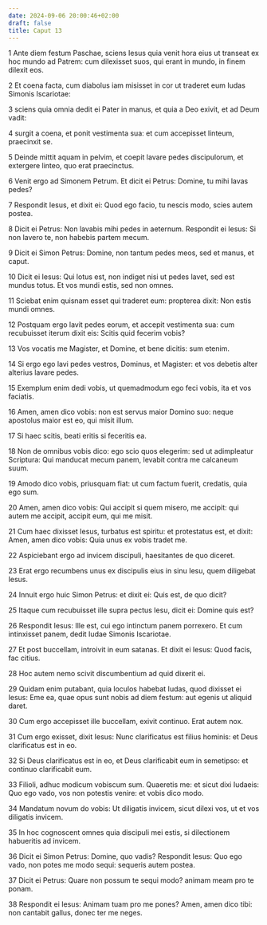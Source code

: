```yaml
---
date: 2024-09-06 20:00:46+02:00
draft: false
title: Caput 13
---
```





1 Ante diem festum Paschae, sciens Iesus quia venit hora eius ut transeat ex hoc mundo ad Patrem: cum dilexisset suos, qui erant in mundo, in finem dilexit eos.

2 Et coena facta, cum diabolus iam misisset in cor ut traderet eum Iudas Simonis Iscariotae:

3 sciens quia omnia dedit ei Pater in manus, et quia a Deo exivit, et ad Deum vadit:

4 surgit a coena, et ponit vestimenta sua: et cum accepisset linteum, praecinxit se.

5 Deinde mittit aquam in pelvim, et coepit lavare pedes discipulorum, et extergere linteo, quo erat praecinctus.

6 Venit ergo ad Simonem Petrum. Et dicit ei Petrus: Domine, tu mihi lavas pedes?

7 Respondit Iesus, et dixit ei: Quod ego facio, tu nescis modo, scies autem postea.

8 Dicit ei Petrus: Non lavabis mihi pedes in aeternum. Respondit ei Iesus: Si non lavero te, non habebis partem mecum.

9 Dicit ei Simon Petrus: Domine, non tantum pedes meos, sed et manus, et caput.

10 Dicit ei Iesus: Qui lotus est, non indiget nisi ut pedes lavet, sed est mundus totus. Et vos mundi estis, sed non omnes.

11 Sciebat enim quisnam esset qui traderet eum: propterea dixit: Non estis mundi omnes.

12 Postquam ergo lavit pedes eorum, et accepit vestimenta sua: cum recubuisset iterum dixit eis: Scitis quid fecerim vobis?

13 Vos vocatis me Magister, et Domine, et bene dicitis: sum etenim.

14 Si ergo ego lavi pedes vestros, Dominus, et Magister: et vos debetis alter alterius lavare pedes.

15 Exemplum enim dedi vobis, ut quemadmodum ego feci vobis, ita et vos faciatis.

16 Amen, amen dico vobis: non est servus maior Domino suo: neque apostolus maior est eo, qui misit illum.

17 Si haec scitis, beati eritis si feceritis ea.

18 Non de omnibus vobis dico: ego scio quos elegerim: sed ut adimpleatur Scriptura: Qui manducat mecum panem, levabit contra me calcaneum suum.

19 Amodo dico vobis, priusquam fiat: ut cum factum fuerit, credatis, quia ego sum.

20 Amen, amen dico vobis: Qui accipit si quem misero, me accipit: qui autem me accipit, accipit eum, qui me misit.

21 Cum haec dixisset Iesus, turbatus est spiritu: et protestatus est, et dixit: Amen, amen dico vobis: Quia unus ex vobis tradet me.

22 Aspiciebant ergo ad invicem discipuli, haesitantes de quo diceret.

23 Erat ergo recumbens unus ex discipulis eius in sinu Iesu, quem diligebat Iesus.

24 Innuit ergo huic Simon Petrus: et dixit ei: Quis est, de quo dicit?

25 Itaque cum recubuisset ille supra pectus Iesu, dicit ei: Domine quis est?

26 Respondit Iesus: Ille est, cui ego intinctum panem porrexero. Et cum intinxisset panem, dedit Iudae Simonis Iscariotae.

27 Et post buccellam, introivit in eum satanas. Et dixit ei Iesus: Quod facis, fac citius.

28 Hoc autem nemo scivit discumbentium ad quid dixerit ei.

29 Quidam enim putabant, quia loculos habebat Iudas, quod dixisset ei Iesus: Eme ea, quae opus sunt nobis ad diem festum: aut egenis ut aliquid daret.

30 Cum ergo accepisset ille buccellam, exivit continuo. Erat autem nox.

31 Cum ergo exisset, dixit Iesus: Nunc clarificatus est filius hominis: et Deus clarificatus est in eo.

32 Si Deus clarificatus est in eo, et Deus clarificabit eum in semetipso: et continuo clarificabit eum.

33 Filioli, adhuc modicum vobiscum sum. Quaeretis me: et sicut dixi Iudaeis: Quo ego vado, vos non potestis venire: et vobis dico modo.

34 Mandatum novum do vobis: Ut diligatis invicem, sicut dilexi vos, ut et vos diligatis invicem.

35 In hoc cognoscent omnes quia discipuli mei estis, si dilectionem habueritis ad invicem.

36 Dicit ei Simon Petrus: Domine, quo vadis? Respondit Iesus: Quo ego vado, non potes me modo sequi: sequeris autem postea.

37 Dicit ei Petrus: Quare non possum te sequi modo? animam meam pro te ponam.

38 Respondit ei Iesus: Animam tuam pro me pones? Amen, amen dico tibi: non cantabit gallus, donec ter me neges.

